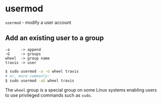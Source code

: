 # usermod

`usermod` - modify a user account

## Add an existing user to a group

```
-a     -> append
-G     -> groups
wheel  -> group name
travis -> user
```

```bash
$ sudo usermod -a -G wheel travis
# or, more commonly:
$ sudo usermod -aG wheel travis
```

The `wheel` group is a special group on some Linux systems enabling users to use privileged commands such as `sudo`.
